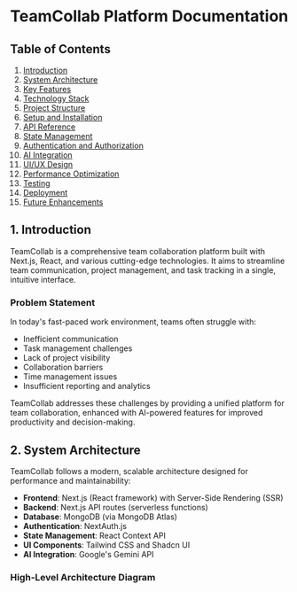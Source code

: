 # TeamCollab Platform Documentation

## Table of Contents
1. [Introduction](#introduction)
2. [System Architecture](#system-architecture)
3. [Key Features](#key-features)
4. [Technology Stack](#technology-stack)
5. [Project Structure](#project-structure)
6. [Setup and Installation](#setup-and-installation)
7. [API Reference](#api-reference)
8. [State Management](#state-management)
9. [Authentication and Authorization](#authentication-and-authorization)
10. [AI Integration](#ai-integration)
11. [UI/UX Design](#uiux-design)
12. [Performance Optimization](#performance-optimization)
13. [Testing](#testing)
14. [Deployment](#deployment)
15. [Future Enhancements](#future-enhancements)

## 1. Introduction

TeamCollab is a comprehensive team collaboration platform built with Next.js, React, and various cutting-edge technologies. It aims to streamline team communication, project management, and task tracking in a single, intuitive interface.

### Problem Statement

In today's fast-paced work environment, teams often struggle with:
- Inefficient communication
- Task management challenges
- Lack of project visibility
- Collaboration barriers
- Time management issues
- Insufficient reporting and analytics

TeamCollab addresses these challenges by providing a unified platform for team collaboration, enhanced with AI-powered features for improved productivity and decision-making.

## 2. System Architecture

TeamCollab follows a modern, scalable architecture designed for performance and maintainability:

- **Frontend**: Next.js (React framework) with Server-Side Rendering (SSR)
- **Backend**: Next.js API routes (serverless functions)
- **Database**: MongoDB (via MongoDB Atlas)
- **Authentication**: NextAuth.js
- **State Management**: React Context API
- **UI Components**: Tailwind CSS and Shadcn UI
- **AI Integration**: Google's Gemini API

### High-Level Architecture Diagram
